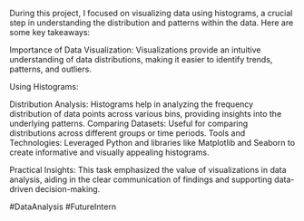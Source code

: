 During this project, I focused on visualizing data using histograms, a crucial step in understanding the distribution and patterns within the data. Here are some key takeaways:

Importance of Data Visualization: Visualizations provide an intuitive understanding of data distributions, making it easier to identify trends, patterns, and outliers.

Using Histograms:

Distribution Analysis: Histograms help in analyzing the frequency distribution of data points across various bins, providing insights into the underlying patterns.
Comparing Datasets: Useful for comparing distributions across different groups or time periods.
Tools and Technologies: Leveraged Python and libraries like Matplotlib and Seaborn to create informative and visually appealing histograms.

Practical Insights: This task emphasized the value of visualizations in data analysis, aiding in the clear communication of findings and supporting data-driven decision-making.

#DataAnalysis #FutureIntern 

